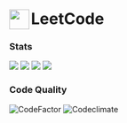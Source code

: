 <h1><img src="https://upload.wikimedia.org/wikipedia/commons/6/6c/Leetcode.svg" height="36" align="left"> LeetCode</h1>

### Stats
![](https://img.shields.io/github/repo-size/asahiocean/LeetCode.svg)
![](https://img.shields.io/github/commit-activity/y/asahiocean/LeetCode)
![](https://img.shields.io/github/last-commit/asahiocean/LeetCode)
![](https://tinyurl.com/yckwfb3f)

### Code Quality
![CodeFactor](https://codefactor.io/repository/github/asahiocean/leetcode/badge)
![Codeclimate](https://api.codeclimate.com/v1/badges/d35b43a7b975fe318279/maintainability)
